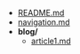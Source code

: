 <!-- filetree -->

 - [README.md](.\README.md)
 - [navigation.md](.\navigation.md)
 - **blog/**
   - [article1.md](.\blog\article1.md)

<!-- filetreestop -->

